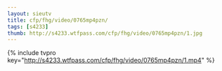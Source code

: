 ```yaml
--- 
layout: sieutv
title: cfp/fhg/video/0765mp4pzn/
tags: [s4233]
thumb: http://s4233.wtfpass.com/cfp/fhg/video/0765mp4pzn/1.jpg
---
```

{% include tvpro key="http://s4233.wtfpass.com/cfp/fhg/video/0765mp4pzn/1.mp4" %} 
